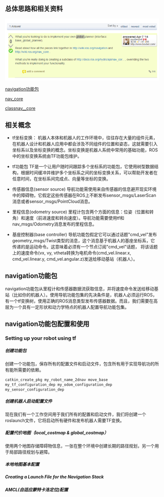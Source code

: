 ## 总体思路和相关资料

![title](https://raw.githubusercontent.com/XQLong/Image-Hosting/master/gitnote/2019/12/16/test-1576458333574.png)

[navigation功能包](http://wiki.ros.org/navigation)

[nav_core](http://wiki.ros.org/nav_core)

[classnav__core](http://docs.ros.org/hydro/api/nav_core/html/classnav__core_1_1BaseGlobalPlanner.html)

## 相关概念

- tf坐标变换：
机器人本体和机器人的工作环境中，往往存在大量的组件元素，在机器人设计和机器人应用中都会涉及不同组件的位置和姿态，这就需要引入坐标系以及坐标变换的概念。坐标变换是机器人系统中常用的基础功能，ROS中的坐标变换系统由TF功能包维护。

- tf功能包
TF是一个让用户随时间跟踪多个坐标系的功能包，它使用树型数据结构，根据时间缓冲并维护多个坐标系之间的坐标变换关系，可以帮助开发者在任意时间，在坐标系间完成点、向量等坐标的变换。

- 传感器信息(sensor source)
导航功能需使用来自传感器的信息避开现实环境中的障碍物，它假定这些传感器在ROS上不断发布sensor_msgs/LaserScan消息或者sensor_msgs/PointCloud消息。

- 里程信息(odometry source)
里程计包含两个方面的信息：位姿（位置和转角）和速度（前进速度和转向速度）。导航功能需要使用tf和nav_msgs/Odometry消息发布的里程信息。

- 基座控制器(base controller)
导航功能包假定它可以通过话题"cmd_vel"发布geometry_msgs/Twist类型的消息，这个消息基于机器人的基座坐标系，它传递的是运动命令。这意味着必须有一个节点订阅"cmd_vel"话题， 将该话题上的速度命令(vx, vy, vtheta转换为电机命令(cmd_vel.linear.x, cmd_vel.linear.y, cmd_vel.angular.z)发送给移动基站（机器人）。



## navigation功能包

navigation功能包从里程计和传感器数据流获取信息，并将速度命令发送给移动基站（比如你的机器人）。使用导航功能包集的先决条件是，机器人必须运行ROS，有一个tf变换树，使用正确的ROS消息类型发布传感器数据。而且，我们需要在高层为一个具有一定形状和动力学特点的机器人配置导航功能包集。

## navigation功能包配置和使用

### Setting up your robot using tf



##### 创建功能包

创建一个功能包，保存所有的配置文件和启动文件，包含所有用于实现导航功的所有能所需要的依赖。

```
catkin_create_pkg my_robot_name_2dnav move_base my_tf_configuration_dep my_odom_configuration_dep my_sensor_configuration_dep
```

##### 创建机器人启动配置文件

现在我们有一个工作空间用于我们所有的配置和启动文件，我们将创建一个roslaunch文件，它将启动所有硬件和发布机器人需要TF变换。

##### 配置代价地图（local_costmap & global_costmap）

使用两个地图存储障碍物信息，一张在整个环境中创建长期的路径规划，另一个用于局部路径规划与避障。

##### 本地地图基本配置

##### Creating a Launch File for the Navigation Stack

##### AMCL(自适应蒙特卡洛定位)配置
